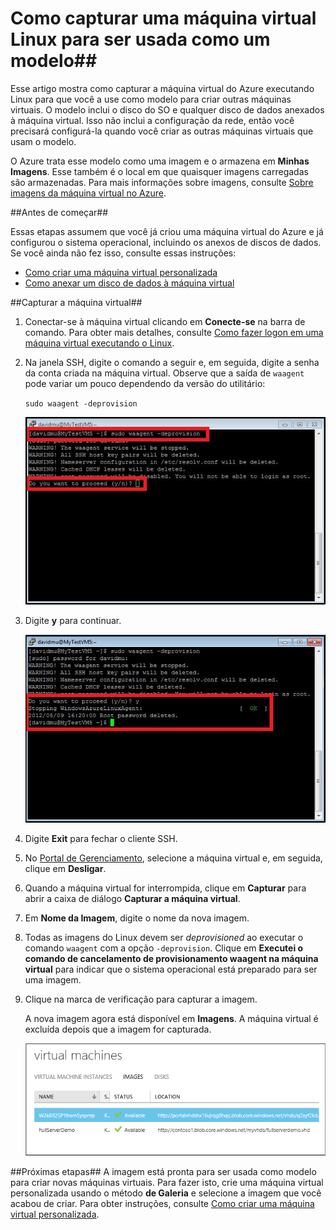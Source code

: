 <properties 
	pageTitle="Capturar imagens de máquinas virtuais que executam Linux" 
	description="Saiba como capturar imagens de máquina virtual do Azure que executam Linux." 
	services="virtual-machines" 
	documentationCenter="" 
	authors="KBDAzure" 
	manager="timlt" 
	editor="tysonn"/>

<tags 
	ms.service="virtual-machines" 
	ms.workload="infrastructure-services" 
	ms.tgt_pltfrm="vm-linux" 
	ms.devlang="na" 
	ms.topic="article" 
	ms.date="11/25/2014" 
	ms.author="kathydav"/>


# Como capturar uma máquina virtual Linux para ser usada como um modelo##

Esse artigo mostra como capturar a máquina virtual do Azure executando Linux para que você a use como modelo para criar outras máquinas virtuais. O modelo inclui o disco do SO e qualquer disco de dados anexados à máquina virtual. Isso não inclui a configuração da rede, então você precisará configurá-la quando você criar as outras máquinas virtuais que usam o modelo.

O Azure trata esse modelo como uma imagem e o armazena em **Minhas Imagens**. Esse também é o local em que quaisquer imagens carregadas são armazenadas. Para mais informações sobre imagens, consulte [Sobre imagens da máquina virtual no Azure][].

##Antes de começar##

Essas etapas assumem que você já criou uma máquina virtual do Azure e já configurou o sistema operacional, incluindo os anexos de discos de dados. Se você ainda não fez isso, consulte essas instruções:

- [Como criar uma máquina virtual personalizada][]
- [Como anexar um disco de dados à máquina virtual][]

##Capturar a máquina virtual##

1. Conectar-se à máquina virtual clicando em **Conecte-se** na barra de comando. Para obter mais detalhes, consulte [Como fazer logon em uma máquina virtual executando o Linux][].

2. Na janela SSH, digite o comando a seguir e, em seguida, digite a senha da conta criada na máquina virtual.  Observe que a saída de `waagent` pode variar um pouco dependendo da versão do utilitário:

	`sudo waagent -deprovision`

	![Deprovision the virtual machine](./media/virtual-machines-linux-capture-image/LinuxDeprovision.png)


3. Digite **y** para continuar.

	![Deprovision of virtual machine successful](./media/virtual-machines-linux-capture-image/LinuxDeprovision2.png)

4. Digite **Exit** para fechar o cliente SSH.

5. No [Portal de Gerenciamento](http://manage.windowsazure.com), selecione a máquina virtual e, em seguida, clique em **Desligar**.

6. Quando a máquina virtual for interrompida, clique em **Capturar** para abrir a caixa de diálogo **Capturar a máquina virtual**.

7.	Em **Nome da Imagem**, digite o nome da nova imagem.

8.	Todas as imagens do Linux devem ser *deprovisioned* ao executar o comando `waagent` com a opção `-deprovision`. Clique em **Executei o comando de cancelamento de provisionamento waagent na máquina virtual** para indicar que o sistema operacional está preparado para ser uma imagem.

9.	Clique na marca de verificação para capturar a imagem.

	A nova imagem agora está disponível em **Imagens**. A máquina virtual é excluída depois que a imagem for capturada.

	![Image capture successful](./media/virtual-machines-linux-capture-image/VMCapturedImageAvailable.png)

##Próximas etapas##
A imagem está pronta para ser usada como modelo para criar novas máquinas virtuais. Para fazer isto, crie uma máquina virtual personalizada usando o método **de Galeria** e selecione a imagem que você acabou de criar. Para obter instruções, consulte [Como criar uma máquina virtual personalizada][].
	
[Como fazer logon em uma máquina virtual executando o Linux]: virtual-machines-linux-how-to-log-on.md
[Sobre imagens da máquina virtual no Azure]: http://msdn.microsoft.com/library/azure/dn790290.aspx
[Como criar uma máquina virtual personalizada]: virtual-machines-create-custom.md
[Como anexar um disco de dados à máquina virtual]: storage-windows-attach-disk.md


<!--HONumber=45--> 
